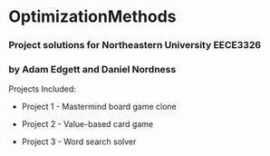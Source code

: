 OptimizationMethods
===================

### Project solutions for Northeastern University EECE3326  

### by Adam Edgett and Daniel Nordness  
  
  
Projects Included:  

* Project 1 - Mastermind board game clone  

* Project 2 - Value-based card game  

* Project 3 - Word search solver
